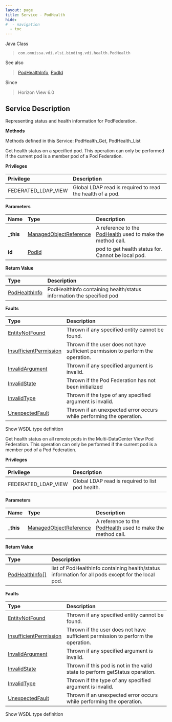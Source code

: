 ```yaml
---
layout: page
title: Service - PodHealth
hide:
#  - navigation
  - toc
---
```








Java Class
> `com.omnissa.vdi.vlsi.binding.vdi.health.PodHealth`

See also
> [PodHealthInfo](vdi.health.PodHealth.PodHealthInfo.md), [PodId](vdi.entity.PodId.md)

Since
> Horizon View 6.0





## Service Description

Representing status and health information for PodFederation.

**Methods**

Methods defined in this Service:
PodHealth_Get, PodHealth_List




Get health status on a specified pod.
This operation can only be performed if the current pod is a member pod of a Pod Federation.


**Privileges**

Privilege | Description
:---|:---
FEDERATED_LDAP_VIEW|  Global LDAP read is required to read the health of a pod.



**Parameters**

 Name | Type | Description
:---|:---|:---
**_this**| [ManagedObjectReference](vmodl.ManagedObjectReference.md)|  A reference to the [PodHealth](vdi.health.PodHealth.md) used to make the method call.
**id**| [PodId](vdi.entity.PodId.md)|  pod to get health status for. Cannot be local pod.




**Return Value**

Type | Description
:---|:---
[PodHealthInfo](vdi.health.PodHealth.PodHealthInfo.md)| PodHealthInfo containing health/status information the specified pod



**Faults**

Type | Description
:---|:---
[EntityNotFound](vdi.fault.EntityNotFound.md)| Thrown if any specified entity cannot be found.
[InsufficientPermission](vdi.fault.InsufficientPermission.md)| Thrown if the user does not have sufficient permission to perform the operation.
[InvalidArgument](vdi.fault.InvalidArgument.md)| Thrown if any specified argument is invalid.
[InvalidState](vdi.fault.InvalidState.md)| Thrown if the Pod Federation has not been initialized
[InvalidType](vdi.fault.InvalidType.md)| Thrown if the type of any specified argument is invalid.
[UnexpectedFault](vdi.fault.UnexpectedFault.md)| Thrown if an unexpected error occurs while performing the operation.

Show WSDL type definition







Get health status on all remote pods in the Multi-DataCenter View Pod Federation.
This operation can only be performed if the current pod is a member pod of a Pod Federation.


**Privileges**

Privilege | Description
:---|:---
FEDERATED_LDAP_VIEW|  Global LDAP read is required to list pod health.



**Parameters**

 Name | Type | Description
:---|:---|:---
**_this**| [ManagedObjectReference](vmodl.ManagedObjectReference.md)|  A reference to the [PodHealth](vdi.health.PodHealth.md) used to make the method call.



**Return Value**

Type | Description
:---|:---
[PodHealthInfo[]](vdi.health.PodHealth.PodHealthInfo.md)| list of PodHealthInfo containing health/status information for all pods except for the local pod.



**Faults**

Type | Description
:---|:---
[EntityNotFound](vdi.fault.EntityNotFound.md)| Thrown if any specified entity cannot be found.
[InsufficientPermission](vdi.fault.InsufficientPermission.md)| Thrown if the user does not have sufficient permission to perform the operation.
[InvalidArgument](vdi.fault.InvalidArgument.md)| Thrown if any specified argument is invalid.
[InvalidState](vdi.fault.InvalidState.md)| Thrown if this pod is not in the valid state to perform getStatus operation.
[InvalidType](vdi.fault.InvalidType.md)| Thrown if the type of any specified argument is invalid.
[UnexpectedFault](vdi.fault.UnexpectedFault.md)| Thrown if an unexpected error occurs while performing the operation.

Show WSDL type definition












 

